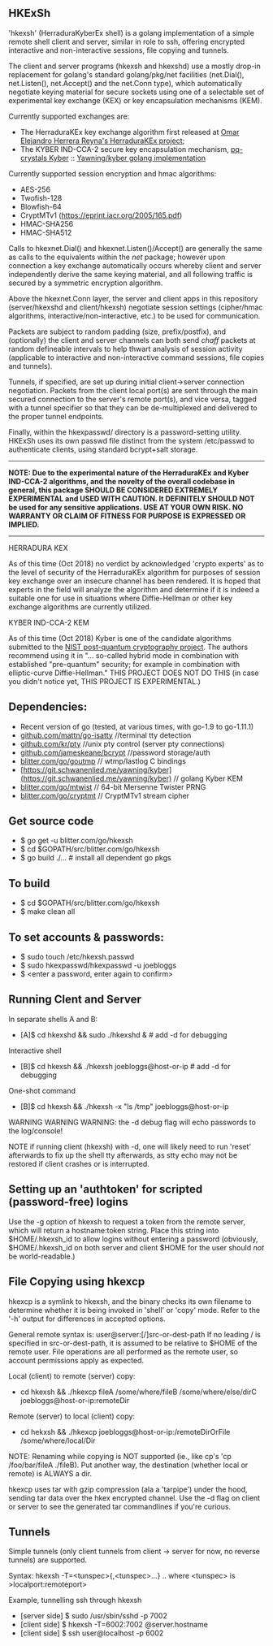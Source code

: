 HKExSh
--

'hkexsh' (HerraduraKyberEx shell) is a golang implementation of a simple
remote shell client and server, similar in role to ssh, offering
encrypted interactive and non-interactive sessions, file copying and tunnels.

The client and server programs (hkexsh and hkexshd) use a mostly drop-in
replacement for golang's standard golang/pkg/net facilities (net.Dial(), net.Listen(), net.Accept()
and the net.Conn type), which automatically negotiate keying material for
secure sockets using one of a selectable set of experimental key exchange (KEX) or
key encapsulation mechanisms (KEM).

Currently supported exchanges are:

* The HerraduraKEx key exchange algorithm first released at
[Omar Elejandro Herrera Reyna's HerraduraKEx project](http://github.com/Caume/HerraduraKEx);
* The KYBER IND-CCA-2 secure key encapsulation mechanism, [pq-crystals Kyber](https://pq-crystals.org/kyber/)  :: [Yawning/kyber golang implementation](https://git.schwanenlied.me/yawning/kyber)

Currently supported session encryption and hmac algorithms:

* AES-256
* Twofish-128
* Blowfish-64
* CryptMTv1 (https://eprint.iacr.org/2005/165.pdf)
* HMAC-SHA256
* HMAC-SHA512


Calls to hkexnet.Dial() and hkexnet.Listen()/Accept() are generally the same as calls to the equivalents within the _net_ package; however upon connection a key exchange automatically occurs whereby client and server independently derive the same keying material, and all following traffic is secured by a symmetric encryption algorithm.

Above the hkexnet.Conn layer, the server and client apps in this repository (server/hkexshd and client/hkexsh) negotiate session settings (cipher/hmac algorithms, interactive/non-interactive, etc.) to be used for communication.

Packets are subject to random padding (size, prefix/postfix), and (optionally) the client and server
channels can both send _chaff_ packets at random defineable intervals to help thwart analysis of session activity (applicable to interactive and non-interactive command sessions, file copies and tunnels).

Tunnels, if specified, are set up during initial client->server connection negotiation. Packets from the client local port(s) are sent through the main secured connection to the server's remote port(s), and vice versa, tagged with a tunnel specifier so that they can be de-multiplexed and delivered to the proper tunnel endpoints.

Finally, within the hkexpasswd/ directory is a password-setting utility. HKExSh uses its own passwd file distinct from the system /etc/passwd to authenticate clients, using standard bcrypt+salt storage.

***

**NOTE: Due to the experimental nature of the HerraduraKEx and Kyber IND-CCA-2 algorithms, and the novelty of the overall codebase in general, this package SHOULD BE CONSIDERED EXTREMELY EXPERIMENTAL and USED WITH CAUTION. It DEFINITELY SHOULD NOT be used for any sensitive applications. USE AT YOUR OWN RISK. NO WARRANTY OR CLAIM OF FITNESS FOR PURPOSE IS EXPRESSED OR IMPLIED.**

***

HERRADURA KEX

As of this time (Oct 2018) no verdict by acknowledged 'crypto experts' as to
the level of security of the HerraduraKEx algorithm for purposes of session
key exchange over an insecure channel has been rendered.
It is hoped that experts in the field will analyze the algorithm and
determine if it is indeed a suitable one for use in situations where
Diffie-Hellman or other key exchange algorithms are currently utilized.

KYBER IND-CCA-2 KEM

As of this time (Oct 2018) Kyber is one of the candidate algorithms submitted to the [NIST post-quantum cryptography project](https://csrc.nist.gov/Projects/Post-Quantum-Cryptography). The authors recommend using it in "... so-called hybrid mode in combination with established "pre-quantum" security; for example in combination with elliptic-curve Diffie-Hellman." THIS PROJECT DOES NOT DO THIS (in case you didn't notice yet, THIS PROJECT IS EXPERIMENTAL.)

Dependencies:
--
* Recent version of go (tested, at various times, with go-1.9 to go-1.11.1)
* [github.com/mattn/go-isatty](http://github.com/mattn/go-isatty) //terminal tty detection
* [github.com/kr/pty](http://github.com/kr/pty) //unix pty control (server pty connections)
* [github.com/jameskeane/bcrypt](http://github.com/jameskeane/bcrypt) //password storage/auth
* [blitter.com/go/goutmp](https://blitter.com/gogs/Russtopia/goutmp) // wtmp/lastlog C bindings
* [https://git.schwanenlied.me/yawning/kyber](https://git.schwanenlied.me/yawning/kyber) // golang Kyber KEM
* [blitter.com/go/mtwist](https://blitter.com/gogs/RLabs/mtwist) // 64-bit Mersenne Twister PRNG
* [blitter.com/go/cryptmt](https://blitter.com/gogs/RLabs/cryptmt) // CryptMTv1 stream cipher

Get source code
--
* $ go get -u blitter.com/go/hkexsh
* $ cd $GOPATH/src/blitter.com/go/hkexsh
* $ go build ./... # install all dependent go pkgs

To build
--
* $ cd $GOPATH/src/blitter.com/go/hkexsh
* $ make clean all

To set accounts & passwords:
--
* $ sudo touch /etc/hkexsh.passwd
* $ sudo hkexpasswd/hkexpasswd -u joebloggs
* $ &lt;enter a password, enter again to confirm&gt;

Running Clent and Server
--
In separate shells A and B:
* [A]$ cd hkexshd && sudo ./hkexshd &  # add -d for debugging

Interactive shell
* [B]$ cd hkexsh && ./hkexsh joebloggs@host-or-ip # add -d for debugging

One-shot command
* [B]$ cd hkexsh && ./hkexsh -x "ls /tmp" joebloggs@host-or-ip

WARNING WARNING WARNING: the -d debug flag will echo passwords to the log/console!

NOTE if running client (hkexsh) with -d, one will likely need to run 'reset' afterwards
to fix up the shell tty afterwards, as stty echo may not be restored if client crashes
or is interrupted.

Setting up an 'authtoken' for scripted (password-free) logins
--
Use the -g option of hkexsh to request a token from the remote server, which will return a
hostname:token string. Place this string into $HOME/.hkexsh_id to allow logins without
entering a password (obviously, $HOME/.hkexsh_id on both server and client $HOME for the user
should *not* be world-readable.)

File Copying using hkexcp
--
hkexcp is a symlink to hkexsh, and the binary checks its own filename to determine whether
it is being invoked in 'shell' or 'copy' mode. Refer to the '-h' output for differences in
accepted options.

General remote syntax is: user@server:[/]src-or-dest-path
If no leading / is specified in src-or-dest-path, it is assumed to be relative to $HOME of the
remote user. File operations are all performed as the remote user, so account permissions apply
as expected.

Local (client) to remote (server) copy:
* cd hkexsh && ./hkexcp fileA /some/where/fileB /some/where/else/dirC joebloggs@host-or-ip:remoteDir

Remote (server) to local (client) copy:
* cd hekxsh && ./hkexcp joebloggs@host-or-ip:/remoteDirOrFile /some/where/local/Dir

NOTE: Renaming while copying is NOT supported (ie., like cp's 'cp /foo/bar/fileA ./fileB).
Put another way, the destination (whether local or remote) is ALWAYS a dir.

hkexcp uses tar with gzip compression (ala a 'tarpipe') under the hood, sending tar data over
the hkex encrypted channel. Use the -d flag on client or server to see the generated tar
commandlines if you're curious.

Tunnels
--
Simple tunnels (only client tunnels from client -> server for now, no reverse
tunnels) are supported.

Syntax: hkexsh -T=&lt;tunspec&gt;{,&lt;tunspec&gt;...}
.. where &lt;tunspec&gt; is &gt;localport:remoteport&gt;

Example, tunnelling ssh through hkexsh

* [server side] $ sudo /usr/sbin/sshd -p 7002
* [client side] $ hkexsh -T=6002:7002 @server.hostname
* [client side] $ ssh user@localhost -p 6002
